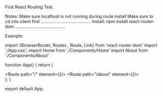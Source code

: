 First React Routing Test.

Notes:
Make sure localhost is not running during route install
Make sure to cd into client first
.........................................
Install: npm install react-router-dom
.........................................

Example:

import {BrowserRouter, Routes , Route, Link} from 'react-router-dom'
import './App.css';
import Home from './Components/Home'
import About from './Components/About'

function App() {
  return (
    <BrowserRouter>
    <div className="App">
      <Routes>
        <Route path="/" element={<Home/>}/>
        <Route path="/about" element={<About/>}/>
      </Routes>
    </div>
    </BrowserRouter>
  );
}

export default App;
